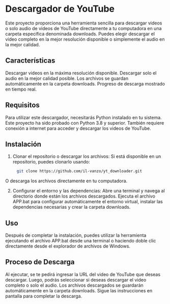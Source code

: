 # Descargador de YouTube

Este proyecto proporciona una herramienta sencilla para descargar videos o solo audio de videos de YouTube directamente a tu computadora en una carpeta específica denominada downloads. Puedes elegir descargar el video completo en la mejor resolución disponible o simplemente el audio en la mejor calidad.

## Características
Descargar videos en la máxima resolución disponible.
Descargar solo el audio en la mejor calidad posible.
Los archivos se guardan automáticamente en la carpeta downloads.
Progreso de descarga mostrado en tiempo real.

## Requisitos
Para utilizar este descargador, necesitarás Python instalado en tu sistema. Este proyecto ha sido probado con Python 3.8 y superior. También requiere conexión a internet para acceder y descargar los videos de YouTube.

## Instalación
1. Clonar el repositorio o descargar los archivos:
Si está disponible en un repositorio, puedes clonarlo usando:

```bash
     git clone https://github.com/il-vanzo/yt_downloader.git
```

O descarga los archivos directamente en tu computadora.

2. Configurar el entorno y las dependencias:
Abre una terminal y navega al directorio donde están los archivos descargados.
Ejecuta el archivo APP.bat para configurar automáticamente el entorno virtual, instalar las dependencias necesarias y crear la carpeta downloads.

## Uso
Después de completar la instalación, puedes utilizar la herramienta ejecutando el archivo APP.bat desde una terminal o haciendo doble clic directamente desde el explorador de archivos de Windows.

## Proceso de Descarga
Al ejecutar, se te pedirá ingresar la URL del video de YouTube que deseas descargar.
Luego, podrás seleccionar si deseas descargar el video completo o solo el audio.
Los archivos descargados se guardarán automáticamente en la carpeta downloads.
Sigue las instrucciones en pantalla para completar la descarga.
